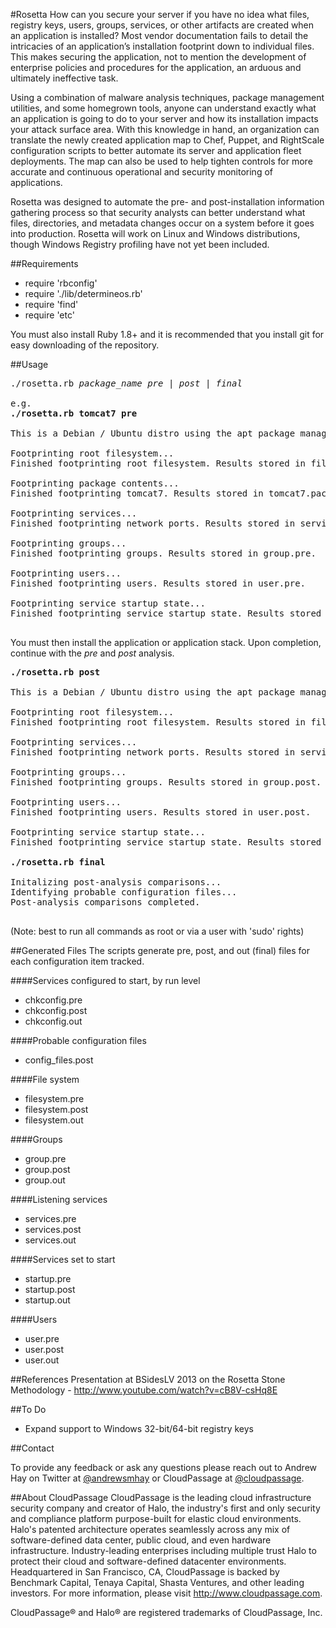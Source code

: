 #Rosetta
How can you secure your server if you have no idea what files, registry keys, users, groups, services, or other artifacts are created when an application is installed? Most vendor documentation fails to detail the intricacies of an application’s installation footprint down to individual files. This makes securing the application, not to mention the development of enterprise policies and procedures for the application, an arduous and ultimately ineffective task.

Using a combination of malware analysis techniques, package management utilities, and some homegrown tools, anyone can understand exactly what an application is going to do to your server and how its installation impacts your attack surface area. With this knowledge in hand, an organization can translate the newly created application map to Chef, Puppet, and RightScale configuration scripts to better automate its server and application fleet deployments. The map can also be used to help tighten controls for more accurate and continuous operational and security monitoring of applications.

Rosetta was designed to automate the pre- and post-installation information gathering process so that security analysts can better understand what files, directories, and metadata changes occur on a system before it goes into production. Rosetta will work on Linux and Windows distributions, though Windows Registry profiling have not yet been included.

##Requirements
* require 'rbconfig'
* require './lib/determineos.rb'
* require 'find'
* require 'etc'

You must also install Ruby 1.8+ and it is recommended that you install git for easy downloading of the repository.

##Usage

<pre>
./rosetta.rb <i>package_name</i> <i>pre</i> | <i>post | final</i>

e.g.
<b>./rosetta.rb tomcat7 pre</b>

This is a Debian / Ubuntu distro using the apt package manager.

Footprinting root filesystem...
Finished footprinting root filesystem. Results stored in filesystem.pre.

Footprinting package contents...
Finished footprinting tomcat7. Results stored in tomcat7.package.

Footprinting services...
Finished footprinting network ports. Results stored in services.pre.

Footprinting groups...
Finished footprinting groups. Results stored in group.pre.

Footprinting users...
Finished footprinting users. Results stored in user.pre.

Footprinting service startup state...
Finished footprinting service startup state. Results stored in chkconfig.pre.

</pre>

You must then install the application or application stack. Upon completion, continue with the <i>pre</i> and <i>post</i> analysis.

<pre>
<b>./rosetta.rb post</b>

This is a Debian / Ubuntu distro using the apt package manager.

Footprinting root filesystem...
Finished footprinting root filesystem. Results stored in filesystem.post.

Footprinting services...
Finished footprinting network ports. Results stored in services.post.

Footprinting groups...
Finished footprinting groups. Results stored in group.post.

Footprinting users...
Finished footprinting users. Results stored in user.post.

Footprinting service startup state...
Finished footprinting service startup state. Results stored in chkconfig.post.

<b>./rosetta.rb final</b>

Initalizing post-analysis comparisons...
Identifying probable configuration files...
Post-analysis comparisons completed.

</pre>

(Note: best to run all commands as root or via a user with 'sudo' rights)

##Generated Files
The scripts generate pre, post, and out (final) files for each configuration item tracked.

####Services configured to start, by run level
* chkconfig.pre
* chkconfig.post
* chkconfig.out

####Probable configuration files
* config_files.post

####File system
* filesystem.pre
* filesystem.post
* filesystem.out

####Groups
* group.pre
* group.post
* group.out

####Listening services
* services.pre
* services.post
* services.out

####Services set to start
* startup.pre
* startup.post
* startup.out

####Users
* user.pre
* user.post
* user.out

##References
Presentation at BSidesLV 2013 on the Rosetta Stone Methodology - <a href="http://www.youtube.com/watch?v=cB8V-csHq8E" target="new">http://www.youtube.com/watch?v=cB8V-csHq8E</a>

##To Do
* Expand support to Windows 32-bit/64-bit registry keys

##Contact

To provide any feedback or ask any questions please reach out to Andrew Hay on Twitter at <a href="http://twitter.com/andrewsmhay" target="new">@andrewsmhay</a> or CloudPassage at <a href="http://twitter.com/cloudpassage" target="new">@cloudpassage</a>.

##About CloudPassage
CloudPassage is the leading cloud infrastructure security company and creator of Halo, the industry's first and only security and compliance platform purpose-built for elastic cloud environments. Halo's patented architecture operates seamlessly across any mix of software-defined data center, public cloud, and even hardware infrastructure. Industry-leading enterprises including multiple trust Halo to protect their cloud and software-defined datacenter environments. Headquartered in San Francisco, CA, CloudPassage is backed by Benchmark Capital, Tenaya Capital, Shasta Ventures, and other leading investors. For more information, please visit <a href="http://www.cloudpassage.com" target="new">http://www.cloudpassage.com</a>.

CloudPassage® and Halo® are registered trademarks of CloudPassage, Inc.